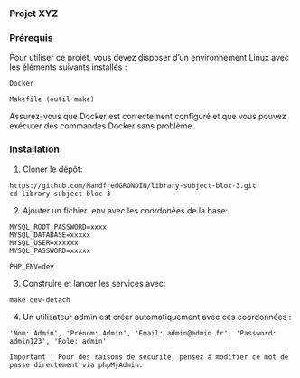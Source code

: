 ### Projet XYZ
### Prérequis

Pour utiliser ce projet, vous devez disposer d’un environnement Linux avec les éléments suivants installés :

    Docker

    Makefile (outil make)

Assurez-vous que Docker est correctement configuré et que vous pouvez exécuter des commandes Docker sans problème.

### Installation

1.  Cloner le dépôt:

```
https://github.com/MandfredGRONDIN/library-subject-bloc-3.git
cd library-subject-bloc-3
```

2.  Ajouter un fichier .env avec les coordonées de la base:

```
MYSQL_ROOT_PASSWORD=xxxx
MYSQL_DATABASE=xxxxx
MYSQL_USER=xxxxxx
MYSQL_PASSWORD=xxxxx

PHP_ENV=dev

```

3.  Construire et lancer les services avec:

```
make dev-detach
```

4.  Un utilisateur admin est créer automatiquement avec ces coordonnées :

```
'Nom: Admin', 'Prénom: Admin', 'Email: admin@admin.fr', 'Password: admin123', 'Role: admin'

Important : Pour des raisons de sécurité, pensez à modifier ce mot de passe directement via phpMyAdmin.
```

